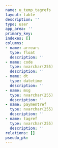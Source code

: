 ```yaml
---
name: u_temp_tagrefs
layout: table
description: ''
type: user
app_area: ''
primary_key: 
indexes: []
columns:
- name: arrears
  type: float
  description: ''
- name: code
  type: nvarchar(255)
  description: ''
- name: dt
  type: datetime
  description: ''
- name: msg
  type: nvarchar(255)
  description: ''
- name: paymentref
  type: nvarchar(255)
  description: ''
- name: tagref
  type: nvarchar(255)
  description: ''
relations: []
pseudo_pk: 
---
```


